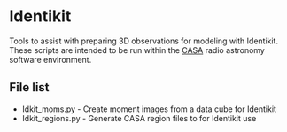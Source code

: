 # Identikit

Tools to assist with preparing 3D observations for modeling with Identikit. These scripts are intended to be run within the [CASA](http://casa.nrao.edu) radio astronomy software environment.

## File list

* Idkit_moms.py		- Create moment images from a data cube for Identikit
* Idkit_regions.py	- Generate CASA region files to for Identikit use
